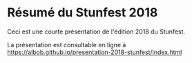 # Résumé du Stunfest 2018

Ceci est une courte présentation de l'édition 2018 du Stunfest.

La présentation est consultable en ligne à https://albob.github.io/presentation-2018-stunfest/index.html
